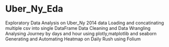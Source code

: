 # Uber_Ny_Eda
Exploratory Data Analysis on Uber_Ny 2014 data 
Loading and concatinating multiple csv into single DataFrame
Data Cleaning and Data Wrangling 
Analysing Journey by days and hour using plotly,matplotlib and seaborn
Generating  and Automating Heatmap on Daily Rush using Folium 
